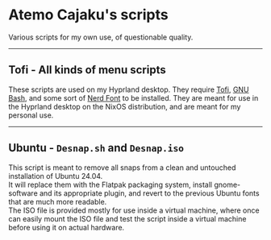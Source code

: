 # Atemo Cajaku's scripts
Various scripts for my own use, of questionable quality.

---

## Tofi - All kinds of menu scripts
These scripts are used on my Hyprland desktop. They require [Tofi](https://github.com/philj56/tofi), [GNU Bash](https://www.gnu.org/software/bash/), and some sort of [Nerd Font](https://www.nerdfonts.com/) to be installed. They are meant for use in the Hyprland desktop on the NixOS distribution, and are meant for my personal use.

---

## Ubuntu - `Desnap.sh` and `Desnap.iso`
This script is meant to remove all snaps from a clean and untouched installation of Ubuntu 24.04. \
It will replace them with the Flatpak packaging system, install gnome-software and its appropriate plugin, and revert to the previous Ubuntu fonts that are much more readable. \
The ISO file is provided mostly for use inside a virtual machine, where once can easily mount the ISO file and test the script inside a virtual machine before using it on actual hardware.

